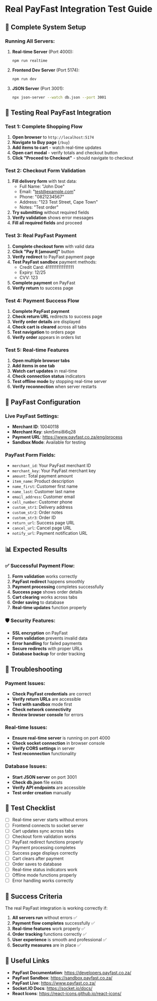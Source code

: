 # Real PayFast Integration Test Guide

## 🚀 **Complete System Setup**

### **Running All Servers:**

1. **Real-time Server** (Port 4000):
   ```bash
   npm run realtime
   ```

2. **Frontend Dev Server** (Port 5174):
   ```bash
   npm run dev
   ```

3. **JSON Server** (Port 3001):
   ```bash
   npx json-server --watch db.json --port 3001
   ```

## 🧪 **Testing Real PayFast Integration**

### **Test 1: Complete Shopping Flow**

1. **Open browser** to `http://localhost:5174`
2. **Navigate to Buy page** (`/buy`)
3. **Add items to cart** - watch real-time updates
4. **Open cart modal** - verify totals and checkout button
5. **Click "Proceed to Checkout"** - should navigate to checkout

### **Test 2: Checkout Form Validation**

1. **Fill delivery form** with test data:
   - Full Name: "John Doe"
   - Email: "test@example.com"
   - Phone: "0821234567"
   - Address: "123 Test Street, Cape Town"
   - Notes: "Test order"
2. **Try submitting** without required fields
3. **Verify validation** shows error messages
4. **Fill all required fields** and proceed

### **Test 3: Real PayFast Payment**

1. **Complete checkout form** with valid data
2. **Click "Pay R [amount]"** button
3. **Verify redirect** to PayFast payment page
4. **Test PayFast sandbox** payment methods:
   - Credit Card: 4111111111111111
   - Expiry: 12/25
   - CVV: 123
5. **Complete payment** on PayFast
6. **Verify return** to success page

### **Test 4: Payment Success Flow**

1. **Complete PayFast payment**
2. **Check return URL** redirects to success page
3. **Verify order details** are displayed
4. **Check cart is cleared** across all tabs
5. **Test navigation** to orders page
6. **Verify order** appears in orders list

### **Test 5: Real-time Features**

1. **Open multiple browser tabs**
2. **Add items in one tab**
3. **Watch cart updates** in real-time
4. **Check connection status** indicators
5. **Test offline mode** by stopping real-time server
6. **Verify reconnection** when server restarts

## 🔧 **PayFast Configuration**

### **Live PayFast Settings:**
- **Merchant ID**: 10040118
- **Merchant Key**: skm5msi8i6q28
- **Payment URL**: https://www.payfast.co.za/eng/process
- **Sandbox Mode**: Available for testing

### **PayFast Form Fields:**
- `merchant_id`: Your PayFast merchant ID
- `merchant_key`: Your PayFast merchant key
- `amount`: Total payment amount
- `item_name`: Product description
- `name_first`: Customer first name
- `name_last`: Customer last name
- `email_address`: Customer email
- `cell_number`: Customer phone
- `custom_str1`: Delivery address
- `custom_str2`: Order notes
- `custom_str3`: Order ID
- `return_url`: Success page URL
- `cancel_url`: Cancel page URL
- `notify_url`: Payment notification URL

## 📊 **Expected Results**

### **✅ Successful Payment Flow:**
1. **Form validation** works correctly
2. **PayFast redirect** happens smoothly
3. **Payment processing** completes successfully
4. **Success page** shows order details
5. **Cart clearing** works across tabs
6. **Order saving** to database
7. **Real-time updates** function properly

### **🛡️ Security Features:**
- **SSL encryption** on PayFast
- **Form validation** prevents invalid data
- **Error handling** for failed payments
- **Secure redirects** with proper URLs
- **Database backup** for order tracking

## 🐛 **Troubleshooting**

### **Payment Issues:**
- **Check PayFast credentials** are correct
- **Verify return URLs** are accessible
- **Test with sandbox** mode first
- **Check network connectivity**
- **Review browser console** for errors

### **Real-time Issues:**
- **Ensure real-time server** is running on port 4000
- **Check socket connection** in browser console
- **Verify CORS settings** in server
- **Test reconnection** functionality

### **Database Issues:**
- **Start JSON server** on port 3001
- **Check db.json** file exists
- **Verify API endpoints** are accessible
- **Test order creation** manually

## 📝 **Test Checklist**

- [ ] Real-time server starts without errors
- [ ] Frontend connects to socket server
- [ ] Cart updates sync across tabs
- [ ] Checkout form validation works
- [ ] PayFast redirect functions properly
- [ ] Payment processing completes
- [ ] Success page displays correctly
- [ ] Cart clears after payment
- [ ] Order saves to database
- [ ] Real-time status indicators work
- [ ] Offline mode functions properly
- [ ] Error handling works correctly

## 🎯 **Success Criteria**

The real PayFast integration is working correctly if:
1. **All servers run** without errors ✅
2. **Payment flow completes** successfully ✅
3. **Real-time features** work properly ✅
4. **Order tracking** functions correctly ✅
5. **User experience** is smooth and professional ✅
6. **Security measures** are in place ✅

## 🔗 **Useful Links**

- **PayFast Documentation**: https://developers.payfast.co.za/
- **PayFast Sandbox**: https://sandbox.payfast.co.za/
- **PayFast Live**: https://www.payfast.co.za/
- **Socket.IO Docs**: https://socket.io/docs/
- **React Icons**: https://react-icons.github.io/react-icons/ 